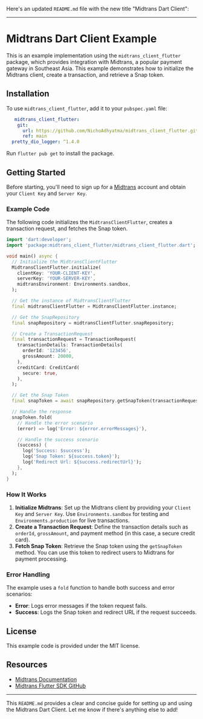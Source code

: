 Here's an updated `README.md` file with the new title "Midtrans Dart Client":

---

# Midtrans Dart Client Example

This is an example implementation using the `midtrans_client_flutter` package, which provides integration with Midtrans, a popular payment gateway in Southeast Asia. This example demonstrates how to initialize the Midtrans client, create a transaction, and retrieve a Snap token.

## Installation

To use `midtrans_client_flutter`, add it to your `pubspec.yaml` file:

```yaml
   midtrans_client_flutter:
    git:
      url: https://github.com/NichoAdhyatma/midtrans_client_flutter.git
      ref: main
  pretty_dio_logger: ^1.4.0
```

Run `flutter pub get` to install the package.

## Getting Started

Before starting, you'll need to sign up for a [Midtrans](https://midtrans.com/) account and obtain your `Client Key` and `Server Key`.

### Example Code

The following code initializes the `MidtransClientFlutter`, creates a transaction request, and fetches the Snap token.

```dart
import 'dart:developer';
import 'package:midtrans_client_flutter/midtrans_client_flutter.dart';

void main() async {
  // Initialize the MidtransClientFlutter
  MidtransClientFlutter.initialize(
    clientKey: 'YOUR-CLIENT-KEY',
    serverKey: 'YOUR-SERVER-KEY',
    midtransEnvironment: Environments.sandbox,
  );

  // Get the instance of MidtransClientFlutter
  final midtransClientFlutter = MidtransClientFlutter.instance;

  // Get the SnapRepository
  final snapRepository = midtransClientFlutter.snapRepository;

  // Create a TransactionRequest
  final transactionRequest = TransactionRequest(
    transactionDetails: TransactionDetails(
      orderId: '123456',
      grossAmount: 20000,
    ),
    creditCard: CreditCard(
      secure: true,
    ),
  );

  // Get the Snap Token
  final snapToken = await snapRepository.getSnapToken(transactionRequest);

  // Handle the response
  snapToken.fold(
    // Handle the error scenario
    (error) => log('Error: ${error.errorMessages}'),

    // Handle the success scenario
    (success) {
      log('Success: $success');
      log('Snap Token: ${success.token}');
      log('Redirect Url: ${success.redirectUrl}');
    },
  );
}
```

### How It Works

1. **Initialize Midtrans**: Set up the Midtrans client by providing your `Client Key` and `Server Key`. Use `Environments.sandbox` for testing and `Environments.production` for live transactions.
2. **Create a Transaction Request**: Define the transaction details such as `orderId`, `grossAmount`, and payment method (in this case, a secure credit card).
3. **Fetch Snap Token**: Retrieve the Snap token using the `getSnapToken` method. You can use this token to redirect users to Midtrans for payment processing.

### Error Handling

The example uses a `fold` function to handle both success and error scenarios:
- **Error**: Logs error messages if the token request fails.
- **Success**: Logs the Snap token and redirect URL if the request succeeds.

## License

This example code is provided under the MIT license.

## Resources

- [Midtrans Documentation](https://api-docs.midtrans.com/)
- [Midtrans Flutter SDK GitHub](https://github.com/Midtrans/)

---

This `README.md` provides a clear and concise guide for setting up and using the Midtrans Dart Client. Let me know if there's anything else to add!
